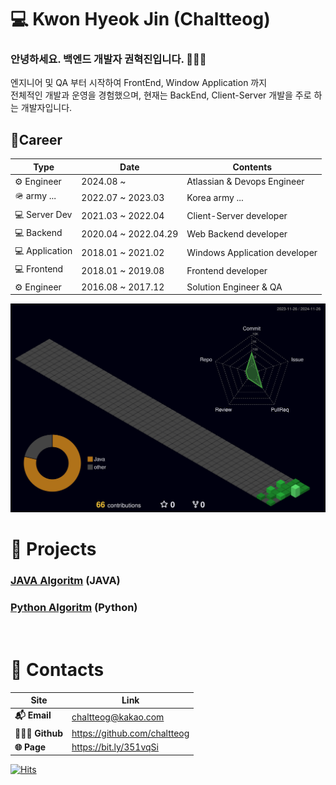 # 💻 Kwon Hyeok Jin (Chaltteog)
### 안녕하세요. 백엔드 개발자 권혁진입니다. 🧛🏻‍♂️
엔지니어 및 QA 부터 시작하여 FrontEnd, Window Application 까지  
전체적인 개발과 운영을 경험했으며, 현재는 BackEnd, Client-Server 개발을 주로 하는 개발자입니다.
<br/>

## 🔭Career
| Type       | Date       | Contents   |
| ---------- | ---------- | ---------- |
| ⚙️ Engineer | 2024.08 ~ | Atlassian & Devops Engineer |
| 🪖 army ... | 2022.07 ~ 2023.03 | Korea army ... |
| 💻 Server Dev | 2021.03 ~ 2022.04 | Client-Server developer |
| 💻 Backend | 2020.04 ~ 2022.04.29 | Web Backend developer |
| 💻 Application| 2018.01 ~ 2021.02 | Windows Application developer |
| 💻 Frontend | 2018.01 ~ 2019.08 | Frontend developer |
| ⚙️ Engineer | 2016.08 ~ 2017.12 | Solution Engineer & QA |

![](./profile-3d-contrib/profile-night-green.svg)

# 🎯 Projects
### [JAVA Algoritm](https://github.com/chaltteog/AlgorithmofJava) (JAVA)  
### [Python Algoritm](https://github.com/chaltteog/AlgorithmofPython) (Python)  
<br/>

# 📃 Contacts
| Site          | Link                          |
| ------------- | ----------------------------- |
| **📬 Email**  | chaltteog@kakao.com           |
| **👨🏻‍💻 Github** | https://github.com/chaltteog  |
| **🌐 Page**   | https://bit.ly/351vqSi        |

[![Hits](https://hits.seeyoufarm.com/api/count/incr/badge.svg?url=https%3A%2F%2Fgithub.com%2Fchaltteog&count_bg=%2379C83D&title_bg=%23555555&icon=&icon_color=%23E7E7E7&title=hits&edge_flat=false)](https://hits.seeyoufarm.com)
